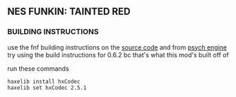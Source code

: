 ## NES FUNKIN: TAINTED RED


### BUILDING INSTRUCTIONS
use the fnf building instructions on the [source code](https://github.com/ninjamuffin99/Funkin#build-instructions)
and from [psych engine](https://github.com/ShadowMario/FNF-PsychEngine/tree/main) try using the build instructions for 0.6.2 bc that's what this mod's built off of

run these commands
```
haxelib install hxCodec
haxelib set hxCodec 2.5.1
```

